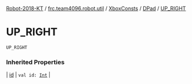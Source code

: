 [Robot-2018-KT](../../../index.md) / [frc.team4096.robot.util](../../index.md) / [XboxConsts](../index.md) / [DPad](index.md) / [UP_RIGHT](./-u-p_-r-i-g-h-t.md)

# UP_RIGHT

`UP_RIGHT`

### Inherited Properties

| [id](id.md) | `val id: `[`Int`](https://kotlinlang.org/api/latest/jvm/stdlib/kotlin/-int/index.html) |

